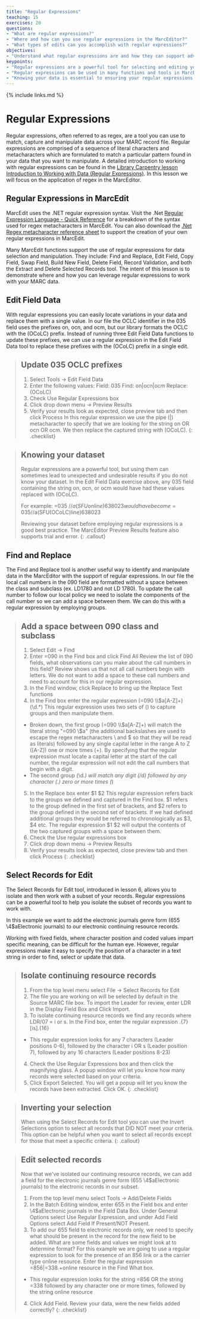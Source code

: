 ```yaml
---
title: "Regular Expressions"
teaching: 15
exercises: 20
questions:
- "What are regular expressions?"
- "Where and how can you use regular expressions in the MarcEditor?"
- "What types of edits can you accomplish with regular expressions?"
objectives:
- "Understand what regular expressions are and how they can support advanced editing in the MarcEditor"
keypoints:
- "Regular expressions are a powerful tool for selecting and editing your data in the MarcEditor"
- "Regular expressions can be used in many functions and tools in MarcEdit and the MarcEditor"
- "Knowing your data is essential to ensuring your regular expressions are working as intended"
---
```

{% include links.md %}


# Regular Expressions
Regular expressions, often referred to as regex, are a tool you can use to match, capture and manipulate data across your MARC record file. Regular expressions are comprised of a sequence of literal characters and metacharacters which are formulated to match a particular pattern found in your data that you want to manipulate. A detailed introduction to working with regular expressions can be found in the [Library Carpentry lesson Introduction to Working with Data (Regular Expressions)](https://librarycarpentry.org/lc-data-intro/index.html). In this lesson we will focus on the application of regex in the MarcEditor.

## Regular Expressions in MarcEdit
MarcEdit uses the .NET regular expression syntax. Visit the .Net [Regular Expression Language - Quick Reference](https://docs.microsoft.com/en-us/dotnet/standard/base-types/regular-expression-language-quick-reference) for a breakdown of the syntax used for regex metacharacters in MarcEdit. You can also download the [.Net Regex metacharacter reference sheet](https://download.microsoft.com/download/D/2/4/D240EBF6-A9BA-4E4F-A63F-AEB6DA0B921C/Regular%20expressions%20quick%20reference.pdf) to support the creation of your own regular expressions in MarcEdit.

Many MarcEdit functions support the use of regular expressions for data selection and manipulation. They include: Find and Replace, Edit Field, Copy Field, Swap Field, Build New Field, Delete Field, Record Validation, and both the Extract and Delete Selected Records tool. The intent of this lesson is to demonstrate where and how you can leverage regular expressions to work with your MARC data.

## Edit Field Data

With regular expressions you can easily locate variations in your data and replace them with a single value. In our file the OCLC identifier in the 035 field uses the prefixes on, ocn, and ocm, but our library formats the OCLC with the (OCoLC) prefix. Instead of running three Edit Field Data functions to update these prefixes, we can use a regular expression in the Edit Field Data tool to replace these prefixes with the (OCoLC) prefix in a single edit.

>## Update 035 OCLC prefixes
>1. Select Tools → Edit Field Data
>2. Enter the following values:
>Field: 035    Find: on|ocn|ocm    Replace: (OCoLC)
>3. Check Use Regular Expressions box
>4. Click drop down menu → Preview Results
>5. Verify your results look as expected, close preview tab and then click Process
>In this regular expression we use the pipe (|) metacharacter to specify that we are looking for the string on OR ocn OR ocm. We then replace the captured string with (OCoLC).
{: .checklist}

>## Knowing your dataset
>Regular expressions are a powerful tool, but using them can sometimes lead to unexpected and undesirable results if you do not know your dataset. In the Edit Field Data exercise above, any 035 field containing the string on, ocn, or ocm would have had these values replaced with (OCoLC).
>
>For example: =035  //$a(SFUonline)638023 would have become =035  //$a(SFU(OCoLC)line)638023
>
>Reviewing your dataset before employing regular expressions is a good best practice. The MarcEditor Preview Results feature also supports trial and error.
{: .callout}


## Find and Replace

The Find and Replace tool is another useful way to identify and manipulate data in the MarcEditor with the support of regular expressions. In our file the local call numbers in the 090 field are formatted without a space between the class and subclass (ex. LD1780 and not LD 1780). To update the call number to follow our local policy we need to isolate the components of the call number so we can add a space between them. We can do this with a regular expression by employing groups.

>## Add a space between 090 class and subclass
>1. Select Edit → Find
>2. Enter =090 in the Find box and click Find All
>Review the list of 090 fields, what observations can you make about the call numbers in this field?
>Review shows us that not all call numbers begin with letters. We do not want to add a space to these call numbers and need to account for this in our regular expression.
>3. In the Find window, click Replace to bring up the Replace Text functions
>4. In the Find box enter the regular expression (=090  \\\\\$a[A-Z]+)(\d.*)
>This regular expression uses two sets of () to capture groups and then manipulate them.
>- Broken down, the first group (=090  \\\\\$a[A-Z]+) will match the literal string "=090  \\$a" (the additional backslashes are used to escape the regex metacharacters \ and $ so that they will be read as literals) followed by any single capital letter in the range A to Z ([A-Z]) one or more times (+). By specifying that the regular expression must locate a capital letter at the start of the call number, the regular expression will not edit the call numbers that begin with a digit.
>- The second group (\d.*) will match any digit (/d) followed by any character (.) zero or more times (*)
>5. In the Replace box enter $1 $2
>This regular expression refers back to the groups we defined and captured in the Find box. $1 refers to the group defined in the first set of brackets, and $2 refers to the group defined in the second set of brackets. If we had defined additional groups they would be referred to chronologically as $3, $4 etc. The regular expression $1 $2 will output the contents of the two captured groups with a space between them.
>6. Check the Use regular expressions box
>7. Click drop down menu → Preview Results
>8. Verify your results look as expected, close preview tab and then click Process
{: .checklist}

## Select Records for Edit

The Select Records for Edit tool, introduced in lesson 6, allows you to isolate and then work with a subset of your records. Regular expressions can be a powerful tool to help you isolate the subset of records you want to work with.

In this example we want to add the electronic journals genre form (655  \4$aElectronic journals) to our electronic continuing resource records. 

Working with fixed fields, where character position and coded values impart specific meaning, can be difficult for the human eye. However, regular expressions make it easy to specify the position of a character in a text string in order to find, select or update that data.

>## Isolate continuing resource records
>1. From the top level menu select File → Select Records for Edit
>2. The file you are working on will be selected by default in the Source MARC file box. To import the Leader for review, enter LDR in the Display Field Box and Click Import.
>3. To isolate continuing resource records we find any records where LDR/07 = i or s. In the Find box, enter the regular expression .{7}[is].{16}
>- This regular expression looks for any 7 characters (Leader positions 0-6), followed by the character i OR s (Leader position 7), followed by any 16 characters (Leader positions 8-23)
>4. Check the Use Regular Expressions box and then click the magnifying glass. A popup window will let you know how many records were selected based on your criteria.
>5. Click Export Selected. You will get a popup will let you know the records have been extracted. Click OK.
{: .checklist}

>## Inverting your selection
>When using the Select Records for Edit tool you can use the Invert Selections option to select all records that DID NOT meet your criteria. This option can be helpful when you want to select all records except for those that meet a specific criteria.
{: .callout}

>## Edit selected records
>Now that we've isolated our continuing resource records, we can add a field for the electronic journals genre form (655  \4$aElectronic journals) to the electronic records in our subset.
>1. From the top level menu select Tools → Add/Delete Fields
>2. In the Batch Editing window, enter 655 in the Field box and enter \4$aElectronic journals in the Field Data Box. Under General Options select Use Regular Expression, and under Add Field Options select Add Field If Present/NOT Present.
>3. To add our 655 field to electronic records only, we need to specify what should be present in the record for the new field to be added. 
>What are some fields and values we might look at to determine format?
>For this example we are going to use a regular expression to look for the presence of an 856 link or a the carrier type online resource. Enter the regular expression =856|=338.+online resource in the Find What box.
>- This regular expression looks for the string =856 OR the string =338 followed by any character one or more times, followed by the string online resource
>4. Click Add Field. Review your data, were the new fields added correctly?
>{: .checklist}
